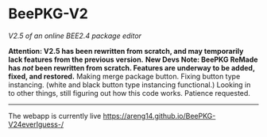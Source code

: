 # BeePKG-V2
*V2.5 of an online BEE2.4 package editor*

**Attention: V2.5 has been rewritten from scratch, and may temporarily lack features from the previous version.**
**New Devs Note: BeePKG ReMade has *not* been rewritten from scratch. Features are underway to be added, fixed, and restored.**
Making merge package button.
Fixing button type instancing. (white and black button type instancing functional.)
Looking in to other things, still figuring out how this code works. Patience requested.

---
The webapp is currently live https://areng14.github.io/BeePKG-V24everIguess-/
